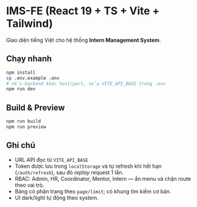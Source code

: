 # IMS-FE (React 19 + TS + Vite + Tailwind)

Giao diện tiếng Việt cho hệ thống **Intern Management System**.

## Chạy nhanh
```bash
npm install
cp .env.example .env
# nếu backend khác host/port, sửa VITE_API_BASE trong .env
npm run dev
```

## Build & Preview
```bash
npm run build
npm run preview
```

## Ghi chú
- URL API đọc từ `VITE_API_BASE`
- Token được lưu trong `localStorage` và tự refresh khi hết hạn (`/auth/refresh`), sau đó *replay* request 1 lần.
- RBAC: Admin, HR, Coordinator, Mentor, Intern — ẩn menu và chặn route theo vai trò.
- Bảng có phân trang theo `page/limit`; có khung tìm kiếm cơ bản.
- UI dark/light tự động theo system.
